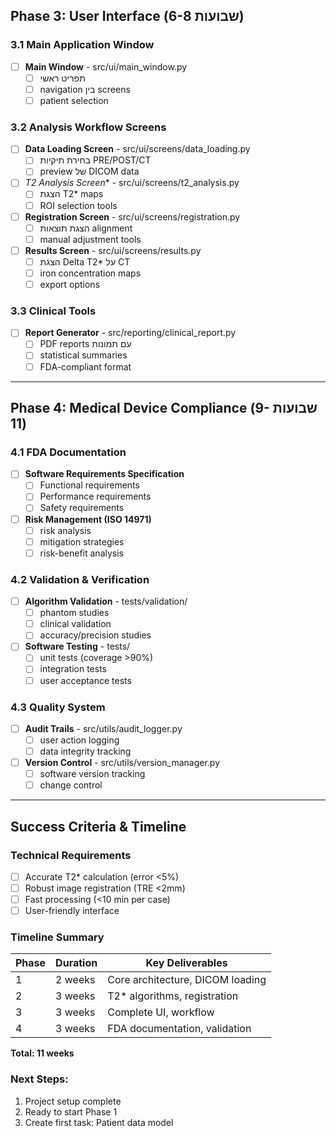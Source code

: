 ﻿
##  Phase 3: User Interface (שבועות 6-8)

### 3.1 Main Application Window
- [ ] **Main Window** - src/ui/main_window.py
  - [ ] תפריט ראשי
  - [ ] navigation בין screens
  - [ ] patient selection

### 3.2 Analysis Workflow Screens
- [ ] **Data Loading Screen** - src/ui/screens/data_loading.py
  - [ ] בחירת תיקיות PRE/POST/CT
  - [ ] preview של DICOM data
- [ ] **T2* Analysis Screen** - src/ui/screens/t2_analysis.py
  - [ ] הצגת T2* maps
  - [ ] ROI selection tools
- [ ] **Registration Screen** - src/ui/screens/registration.py
  - [ ] הצגת תוצאות alignment
  - [ ] manual adjustment tools
- [ ] **Results Screen** - src/ui/screens/results.py
  - [ ] הצגת Delta T2* על CT
  - [ ] iron concentration maps
  - [ ] export options

### 3.3 Clinical Tools
- [ ] **Report Generator** - src/reporting/clinical_report.py
  - [ ] PDF reports עם תמונות
  - [ ] statistical summaries
  - [ ] FDA-compliant format

---

##  Phase 4: Medical Device Compliance (שבועות 9-11)

### 4.1 FDA Documentation
- [ ] **Software Requirements Specification**
  - [ ] Functional requirements
  - [ ] Performance requirements
  - [ ] Safety requirements
- [ ] **Risk Management (ISO 14971)**
  - [ ] risk analysis
  - [ ] mitigation strategies
  - [ ] risk-benefit analysis

### 4.2 Validation & Verification
- [ ] **Algorithm Validation** - tests/validation/
  - [ ] phantom studies
  - [ ] clinical validation
  - [ ] accuracy/precision studies
- [ ] **Software Testing** - tests/
  - [ ] unit tests (coverage >90%)
  - [ ] integration tests
  - [ ] user acceptance tests

### 4.3 Quality System
- [ ] **Audit Trails** - src/utils/audit_logger.py
  - [ ] user action logging
  - [ ] data integrity tracking
- [ ] **Version Control** - src/utils/version_manager.py
  - [ ] software version tracking
  - [ ] change control

---

##  Success Criteria & Timeline

### Technical Requirements
- [ ] Accurate T2* calculation (error <5%)
- [ ] Robust image registration (TRE <2mm)
- [ ] Fast processing (<10 min per case)
- [ ] User-friendly interface

### Timeline Summary
| Phase | Duration | Key Deliverables |
|-------|----------|------------------|
| 1 | 2 weeks | Core architecture, DICOM loading |
| 2 | 3 weeks | T2* algorithms, registration |
| 3 | 3 weeks | Complete UI, workflow |
| 4 | 3 weeks | FDA documentation, validation |

**Total: 11 weeks**

### Next Steps:
1.  Project setup complete
2.  Ready to start Phase 1
3.  Create first task: Patient data model
